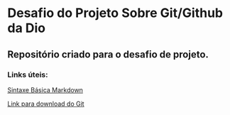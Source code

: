 # Desafio do Projeto Sobre Git/Github da Dio

## Repositório criado para o desafio de projeto.

### Links úteis:
[Sintaxe Básica Markdown](https://www.markdownguide.org/basic-syntax/)

[Link para download do Git](https://git-scm.com/downloads)

